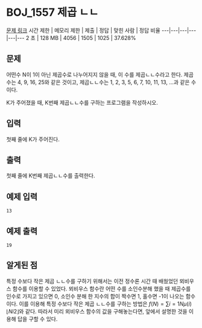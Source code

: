 # BOJ_1557 제곱 ㄴㄴ
[문제 링크](https://www.acmicpc.net/problem/1557)
시간 제한 |	메모리 제한 |	제출 |	정답 |	맞힌 사람 |	정답 비율
---|---|---|---|---|---
2 초 |	128 MB |	4056 |	1505 |	1025 |	37.628%

## 문제
어떤수 N이 1이 아닌 제곱수로 나누어지지 않을 때, 이 수를 제곱ㄴㄴ수라고 한다. 제곱수는 4, 9, 16, 25와 같은 것이고, 제곱ㄴㄴ수는 1, 2, 3, 5, 6, 7, 10, 11, 13, ...과 같은 수이다.

K가 주어졌을 때, K번째 제곱ㄴㄴ수를 구하는 프로그램을 작성하시오.

## 입력
첫째 줄에 K가 주어진다.

## 출력
첫째 줄에 K번째 제곱ㄴㄴ수를 출력한다.

## 예제 입력
```
13
```

## 예제 출력
```
19
```

## 알게된 점
특정 수보다 작은 제곱 ㄴㄴ수를 구하기 위해서는 이전 정수론 시간 때 배웠었던 뫼비우스 함수를 이용할 수 있었다.
뫼비우스 함수란 어떤 수를 소인수분해 했을 때 제곱수를 인수로 가지고 있으면 0, 소인수 분해 한 지수의 합이 짝수면 1, 홀수면 -1이 나오는 함수이다.
이를 이용해 특정 수보다 작은 제곱 ㄴㄴ수를 구하는 방법은 $f(N)=∑i=1Nμ(i)⌊Ni2⌋$와 같다.
따라서 미리 뫼비우스 함수의 값을 구해놓는다면, 앞에서 설명한 것을 이용해 답을 구할 수 있다.

